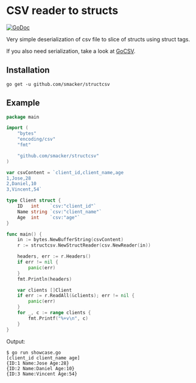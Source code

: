 # CSV reader to structs

[![GoDoc](https://godoc.org/github.com/smacker/structcsv?status.png)](https://godoc.org/github.com/smacker/structcsv)

Very simple deserialization of csv file to slice of structs using struct tags.

If you also need serialization, take a look at [GoCSV](https://github.com/gocarina/gocsv).

## Installation

```go get -u github.com/smacker/structcsv```

## Example

```go
package main

import (
	"bytes"
	"encoding/csv"
	"fmt"

	"github.com/smacker/structcsv"
)

var csvContent = `client_id,client_name,age
1,Jose,28
2,Daniel,10
3,Vincent,54`

type Client struct {
	ID   int    `csv:"client_id"`
	Name string `csv:"client_name"`
	Age  int    `csv:"age"`
}

func main() {
	in := bytes.NewBufferString(csvContent)
	r := structcsv.NewStructReader(csv.NewReader(in))

	headers, err := r.Headers()
	if err != nil {
		panic(err)
	}
	fmt.Println(headers)

	var clients []Client
	if err := r.ReadAll(&clients); err != nil {
		panic(err)
	}
	for _, c := range clients {
		fmt.Printf("%+v\n", c)
	}
}

```

Output:

```
$ go run showcase.go
[client_id client_name age]
{ID:1 Name:Jose Age:28}
{ID:2 Name:Daniel Age:10}
{ID:3 Name:Vincent Age:54}
```